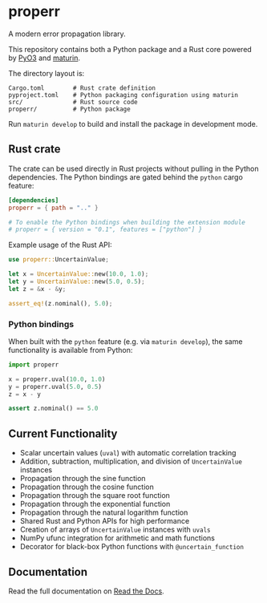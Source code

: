 # properr

A modern error propagation library.

This repository contains both a Python package and a Rust core powered by [PyO3](https://pyo3.rs/) and [maturin](https://github.com/PyO3/maturin).

The directory layout is:

```
Cargo.toml        # Rust crate definition
pyproject.toml    # Python packaging configuration using maturin
src/              # Rust source code
properr/          # Python package
```

Run `maturin develop` to build and install the package in development mode.

## Rust crate

The crate can be used directly in Rust projects without pulling in the Python
dependencies. The Python bindings are gated behind the `python` cargo feature:

```toml
[dependencies]
properr = { path = ".." }

# To enable the Python bindings when building the extension module
# properr = { version = "0.1", features = ["python"] }
```

Example usage of the Rust API:

```rust
use properr::UncertainValue;

let x = UncertainValue::new(10.0, 1.0);
let y = UncertainValue::new(5.0, 0.5);
let z = &x - &y;

assert_eq!(z.nominal(), 5.0);
```

### Python bindings

When built with the `python` feature (e.g. via `maturin develop`), the same
functionality is available from Python:

```python
import properr

x = properr.uval(10.0, 1.0)
y = properr.uval(5.0, 0.5)
z = x - y

assert z.nominal() == 5.0
```

## Current Functionality

- Scalar uncertain values (`uval`) with automatic correlation tracking
- Addition, subtraction, multiplication, and division of `UncertainValue` instances
- Propagation through the sine function
- Propagation through the cosine function
- Propagation through the square root function
- Propagation through the exponential function
- Propagation through the natural logarithm function
- Shared Rust and Python APIs for high performance
- Creation of arrays of `UncertainValue` instances with `uvals`
- NumPy ufunc integration for arithmetic and math functions
- Decorator for black-box Python functions with `@uncertain_function`

## Documentation

Read the full documentation on [Read the Docs](https://properr.readthedocs.io/).

